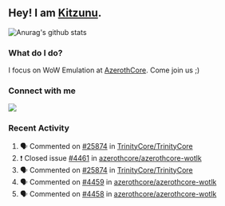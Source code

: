 ## Hey! I am [Kitzunu](https://Github.com/Kitzunu).

![Anurag's github stats](https://github-readme-stats.kitzunu.vercel.app/api?username=Kitzunu&show_icons=true)

### What do I do?

I focus on WoW Emulation at [AzerothCore](https://Github.com/AzerothCore). Come join us ;)

### Connect with me
[![](https://img.shields.io/badge/AzerothCore%20Discord-Connect%20with%20me!-green)](https://discord.com/invite/gkt4y2x)

### Recent Activity

<!--START_SECTION:activity-->
1. 🗣 Commented on [#25874](https://github.com/TrinityCore/TrinityCore/issues/25874) in [TrinityCore/TrinityCore](https://github.com/TrinityCore/TrinityCore)
2. ❗️ Closed issue [#4461](https://github.com/azerothcore/azerothcore-wotlk/issues/4461) in [azerothcore/azerothcore-wotlk](https://github.com/azerothcore/azerothcore-wotlk)
3. 🗣 Commented on [#25874](https://github.com/TrinityCore/TrinityCore/issues/25874) in [TrinityCore/TrinityCore](https://github.com/TrinityCore/TrinityCore)
4. 🗣 Commented on [#4459](https://github.com/azerothcore/azerothcore-wotlk/issues/4459) in [azerothcore/azerothcore-wotlk](https://github.com/azerothcore/azerothcore-wotlk)
5. 🗣 Commented on [#4458](https://github.com/azerothcore/azerothcore-wotlk/issues/4458) in [azerothcore/azerothcore-wotlk](https://github.com/azerothcore/azerothcore-wotlk)
<!--END_SECTION:activity-->
